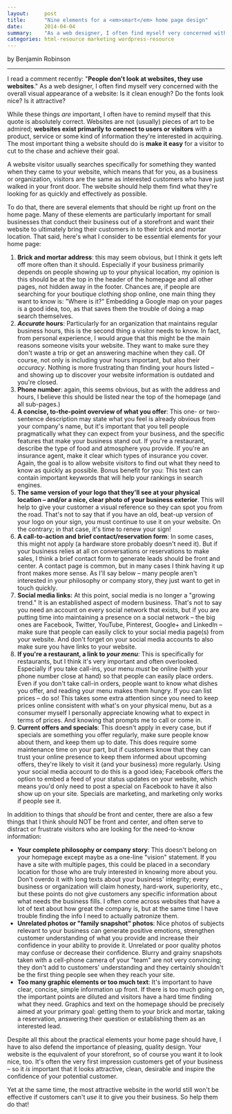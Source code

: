 ```yaml
---
layout:     post
title:      "Nine elements for a <em>smart</em> home page design"
date:       2014-04-04
summary:    "As a web designer, I often find myself very concerned with the overall visual appearance of a website: Is it clean enough? Do the fonts look nice? Is it attractive?"
categories: html-resource marketing wordpress-resource
---
```


by Benjamin Robinson

***

I read a comment recently: "**People don't look at websites, they use websites**." As a web designer, I often find myself very concerned with the overall visual appearance of a website: Is it clean enough? Do the fonts look nice? Is it attractive?

While these things *are* important, I often have to remind myself that this quote is absolutely correct. Websites are not (usually) pieces of art to be admired; **websites exist primarily to connect to users or visitors** with a product, service or some kind of information they're interested in acquiring. The most important thing a website should do is **make it easy** for a visitor to cut to the chase and achieve their goal.

A website visitor usually searches specifically for something they wanted when they came to your website, which means that for you, as a business or organization, visitors are the same as interested customers who have just walked in your front door. The website should help them find what they're looking for as quickly and effectively as possible.

To do that, there are several elements that should be right up front on the home page. Many of these elements are particularly important for small businesses that conduct their business out of a storefront and want their website to ultimately bring their customers in to their brick and mortar location. That said, here's what I consider to be essential elements for your home page:


  1. **Brick and mortar address**: this may seem obvious, but I think it gets left off more often than it should. Especially if your business primarily depends on people showing up to your physical location, my opinion is this should be at the top in the header of the homepage and all other pages, not hidden away in the footer. Chances are, if people are searching for your boutique clothing shop online, one main thing they want to know is: "Where is it?" Embedding a Google map on your pages is a good idea, too, as that saves them the trouble of doing a map search themselves.
  2. ***Accurate* hours**: Particularly for an organization that maintains regular business hours, this is the second thing a visitor needs to know. In fact, from personal experience, I would argue that this might be the main reasons someone visits your website. They want to make sure they don't waste a trip or get an answering machine when they call. Of course, not only is including your hours important, but also their *accuracy*. Nothing is more frustrating than finding your hours listed – and showing up to discover your website information is outdated and you're closed.
  3. **Phone number**: again, this seems obvious, but as with the address and hours, I believe this should be listed near the top of the homepage (and all sub-pages.)
  4. **A concise, to-the-point overview of what you offer**: This one- or two-sentence description may state what you feel is already obvious from your company's name, but it's important that you tell people pragmatically what they can expect from your business, and the specific features that make your business stand out. If you're a restaurant, describe the type of food and atmosphere you provide. If you're an insurance agent, make it clear which types of insurance you cover. Again, the goal is to allow website visitors to find out what they need to know as quickly as possible. Bonus benefit for you: This text can contain important keywords that will help your rankings in search engines.
  5. **The same version of your logo that they'll see at your physical location – and/or a nice, clear photo of your business exterior**. This will help to give your customer a visual reference so they can spot you from the road. That's not to say that if you have an old, beat-up version of your logo on your sign, you must continue to use it on your website. On the contrary; in that case, it's time to renew your sign!
  6. **A call-to-action and brief contact/reservation form**: In some cases, this might not apply (a hardware store probably doesn't need it). But if your business relies at all on conversations or reservations to make sales, I think a brief contact form to generate leads should be front and center. A contact page is common, but in many cases I think having it up front makes more sense. As I'll say below – many people aren't interested in your philosophy or company story, they just want to get in touch quickly.
  7. **Social media links:** At this point, social media is no longer a "growing trend." It is an established aspect of modern business. That's not to say you need an account on every social network that exists, but if you are putting time into maintaining a presence on a social network – the big ones are Facebook, Twitter, YouTube, Pinterest, Google+ and LinkedIn – make sure that people can easily click to your social media page(s) from your website. And don't forget on your social media accounts to also make sure you have links to your website.
  8. **If you're a restaurant, a link to *your menu***: This is specifically for restaurants, but I think it's very important and often overlooked. Especially if you take call-ins, your menu *must* be online (with your phone number close at hand) so that people can easily place orders. Even if you don't take call-in orders, people want to know what dishes you offer, and reading your menu makes them hungry. If you can list prices – do so! This takes some extra attention since you need to keep prices online consistent with what's on your physical menu, but as a consumer myself I personally appreciate knowing what to expect in terms of prices. And knowing that prompts me to call or come in.
  9. **Current offers and specials**: This doesn't apply in every case, but if specials are something you offer regularly, make sure people know about them, and keep them up to date. This does require some maintenance time on your part, but if customers know that they can trust your online presence to keep them informed about upcoming offers, they're likely to visit it (and your business) more regularly. Using your social media account to do this is a good idea; Facebook offers the option to embed a feed of your status updates on your website, which means you'd only need to post a special on Facebook to have it also show up on your site. Specials are marketing, and marketing only works if people see it.

In addition to things that *should* be front and center, there are also a few things that I think should NOT be front and center, and often serve to distract or frustrate visitors who are looking for the need-to-know information:

  - **Your complete philosophy or company story**: This doesn't belong on your homepage except maybe as a one-line "vision" statement. If you have a site with multiple pages, this could be placed in a secondary location for those who are truly interested in knowing more about you. Don't overdo it with long texts about your business' integrity; every business or organization will claim honesty, hard-work, superiority, etc., but these points do not give customers any specific information about what needs the business fills. I often come across websites that have a lot of text about how great the company is, but at the same time I have trouble finding the info I need to actually patronize them.
  - **Unrelated photos or "family snapshot" photos**: Nice photos of subjects relevant to your business can generate positive emotions, strengthen customer understanding of what you provide and increase their confidence in your ability to provide it. Unrelated or poor quality photos may confuse or decrease their confidence. Blurry and grainy snapshots taken with a cell-phone camera of your "team" are not very convincing; they don't add to customers' understanding and they certainly shouldn't be the first thing people see when they reach your site.
  - **Too many graphic elements or too much text**: It's important to have clear, concise, simple information up front. If there is too much going on, the important points are diluted and visitors have a hard time finding what they need. Graphics and text on the homepage should be precisely aimed at your primary goal: getting them to your brick and mortar, taking a reservation, answering their question or establishing them as an interested lead.

Despite all this about the practical elements your home page should have, I have to also defend the importance of pleasing, quality design. Your website is the equivalent of your storefront, so of course you want it to look nice, too. It's often the very first impression customers get of your business – so it *is* important that it looks attractive, clean, desirable and inspire the confidence of your potential customer.

Yet at the same time, the most attractive website in the world still won't be effective if customers can't *use* it to give you their business. So help them do that!
